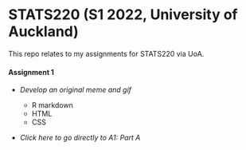 # STATS220 (S1 2022, University of Auckland)

This repo relates to my assignments for STATS220 via UoA.

#### Assignment 1 
- *Develop an original meme and gif*
  - R markdown
  - HTML
  - CSS

- *Click here to go directly to A1: Part A*
